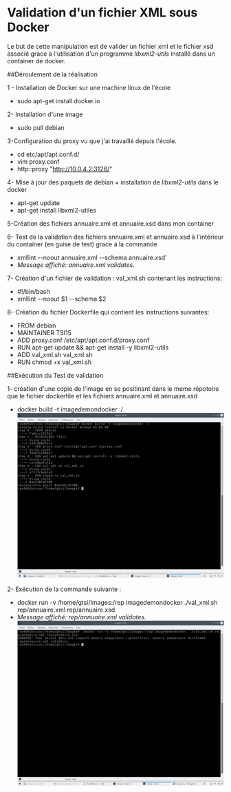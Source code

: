 Validation d'un fichier XML sous Docker
========================================

Le but de cette manipulation est de valider un fichier xml et le fichier xsd associé
grace à l'utilisation d'un programme *libxml2-utils* installé dans un container de docker.  


##Déroulement de la réalisation

1 - Installation de Docker sur une machine linux de l'école  
* sudo apt-get install docker.io

2- Installation d'une image  
* sudo pull debian
 
3-Configuration du proxy vu que j'ai travaillé depuis l'école.  
* cd etc/apt/apt.conf.d/  
* vim proxy.conf  
* http::proxy "http://10.0.4.2:3128/"
 
4- Mise à jour des paquets de debian + installation de *libxml2-utils* dans le docker  
* apt-get update  
* apt-get install libxml2-utiles

5-Création des fichiers annuaire.xml et annuaire.xsd dans mon container 

6- Test de la validation des fichiers annuaire.xml et annuaire.xsd à l'intérieur du container (en guise de test) grace à la commande  
* xmllint --noout annuaire.xml --schema annuaire.xsd'  
* *Message affiché: annuaire.xml validates.*
 
7- Création d'un fichier de validation : val_xml.sh contenant les instructions:  
* #!/bin/bash  
* xmllint --noout $1 --schema $2


8- Création du fichier Dockerfile qui contient les instructions suivantes:  
* FROM debian  
* MAINTAINER TSI15  
* ADD proxy.conf /etc/apt/apt.conf.d/proxy.conf  
* RUN apt-get update && apt-get install -y libxml2-utils  
* ADD val_xml.sh val_xml.sh  
* RUN chmod +x val_xml.sh


##Exécution du Test de validation

1- création d'une copie de  l'image en se positinant dans le meme répotoire que le fichier dockerfile et les fichiers annuaire.xml et annuaire.xsd  
* docker build -t imagedemondocker ./  
![img1](./img1.png "img1")


2- Exécution de la commande suivante :  
* docker run -v /home/gtsi/Images:/rep imagedemondocker ./val_xml.sh rep/annuaire.xml rep/annuaire.xsd  
* *Message affiché: rep/annuaire.xml validates.*  
![img2](./img2.png "img2")
